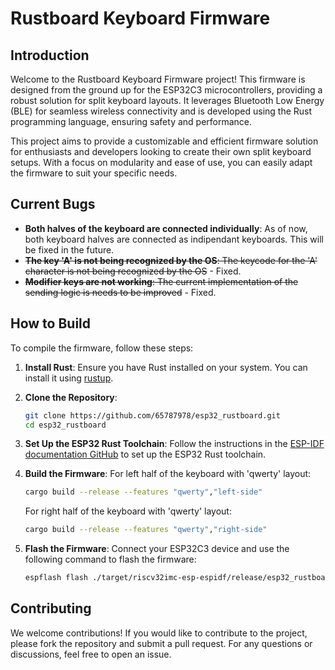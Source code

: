 # Rustboard Keyboard Firmware

## Introduction

Welcome to the Rustboard Keyboard Firmware project! This firmware is designed from the ground up for the ESP32C3 microcontrollers, providing a robust solution for split keyboard layouts. It leverages Bluetooth Low Energy (BLE) for seamless wireless connectivity and is developed using the Rust programming language, ensuring safety and performance.

This project aims to provide a customizable and efficient firmware solution for enthusiasts and developers looking to create their own split keyboard setups. With a focus on modularity and ease of use, you can easily adapt the firmware to suit your specific needs.

## Current Bugs

- **Both halves of the keyboard are connected individually**: As of now, both keyboard halves are connected as indipendant keyboards. This will be fixed in the future.
- ~~**The key 'A' is not being recognized by the OS**: The keycode for the 'A' character is not being recognized by the OS~~ - Fixed.
- ~~**Modifier keys are not working**: The current implementation of the sending logic is needs to be improved~~ - Fixed.

## How to Build

To compile the firmware, follow these steps:

1. **Install Rust**: Ensure you have Rust installed on your system. You can install it using [rustup](https://rustup.rs/).

2. **Clone the Repository**:

   ```bash
   git clone https://github.com/65787978/esp32_rustboard.git
   cd esp32_rustboard
   ```

3. **Set Up the ESP32 Rust Toolchain**: Follow the instructions in the [ESP-IDF documentation GitHub](https://github.com/esp-rs) to set up the ESP32 Rust toolchain.

4. **Build the Firmware**:
   For left half of the keyboard with 'qwerty' layout:

   ```bash
   cargo build --release --features "qwerty","left-side"
   ```

   For right half of the keyboard with 'qwerty' layout:

   ```bash
   cargo build --release --features "qwerty","right-side"
   ```

5. **Flash the Firmware**: Connect your ESP32C3 device and use the following command to flash the firmware:
   ```bash
   espflash flash ./target/riscv32imc-esp-espidf/release/esp32_rustboard --monitor
   ```

## Contributing

We welcome contributions! If you would like to contribute to the project, please fork the repository and submit a pull request. For any questions or discussions, feel free to open an issue.
